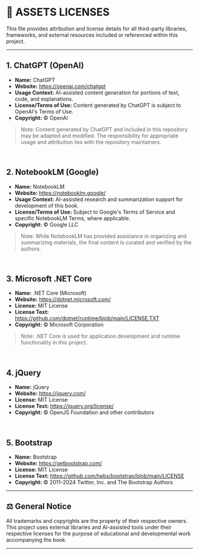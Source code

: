 # 📜 ASSETS LICENSES
This file provides attribution and license details for all third-party libraries, frameworks, and external resources included or referenced within this project.

<hr />

## 1. ChatGPT (OpenAI)
- **Name:** ChatGPT
- **Website:** https://openai.com/chatgpt
- **Usage Context:** AI-assisted content generation for portions of text, code, and explanations.
- **License/Terms of Use:** Content generated by ChatGPT is subject to OpenAI's Terms of Use.
- **Copyright:** © OpenAI
> Note: Content generated by ChatGPT and included in this repository may be adapted and modified. The responsibility for appropriate usage and attribution lies with the repository maintainers.

<br />

## 2. NotebookLM (Google)
- **Name:** NotebookLM
- **Website:** https://notebooklm.google/
- **Usage Context:** AI-assisted research and summarization support for development of this book.
- **License/Terms of Use:** Subject to Google's Terms of Service and specific NotebookLM Terms, where applicable.
- **Copyright:** © Google LLC
> Note: While NotebookLM has provided assistance in organizing and summarizing materials, the final content is curated and verified by the authors.

<br />

## 3. Microsoft .NET Core
- **Name:** .NET Core (Microsoft)
- **Website:** https://dotnet.microsoft.com/
- **License:** MIT License
- **License Text:** https://github.com/dotnet/runtime/blob/main/LICENSE.TXT
- **Copyright:** © Microsoft Corporation
> Note: .NET Core is used for application development and runtime functionality in this project.

<br />

## 4. jQuery
- **Name:** jQuery
- **Website:** https://jquery.com/
- **License:** MIT License
- **License Text:** https://jquery.org/license/
- **Copyright:** © OpenJS Foundation and other contributors

<br />

## 5. Bootstrap
- **Name:** Bootstrap
- **Website:** https://getbootstrap.com/
- **License:** MIT License
- **License Text:** https://github.com/twbs/bootstrap/blob/main/LICENSE
- **Copyright:** © 2011–2024 Twitter, Inc. and The Bootstrap Authors


<hr />

## ⚖️ General Notice
All trademarks and copyrights are the property of their respective owners.
This project uses external libraries and AI-assisted tools under their respective licenses for the purpose of educational and developmental work accompanying the book.

<hr />
